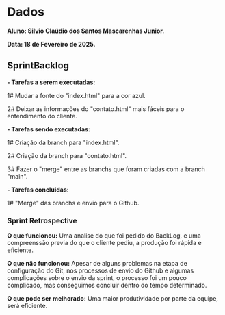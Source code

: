 <h1>Dados</h1>

<p><strong>Aluno: Silvio Claúdio dos Santos Mascarenhas Junior.</strong></p>
<strong>Data: 18 de Fevereiro de 2025.</strong>

<h2>SprintBacklog</h2>

<strong>- Tarefas a serem executadas:</strong>

  1# Mudar a fonte do "index.html" para a cor azul.
  
  2# Deixar as informações do "contato.html" mais fáceis para o entendimento do cliente.

  <strong>- Tarefas sendo executadas:</strong>

   1# Criação da branch para "index.html".

   2# Criação da branch para "contato.html".

   3# Fazer o "merge" entre as branchs que foram criadas com a branch "main".

 <strong>- Tarefas concluidas:</strong>

   1# "Merge" das branchs e envio para o Github.

<p></p>
<p></p>
   
<h3>Sprint Retrospective</h3>
<p></p>

 <strong>O que funcionou:</strong> 
 Uma analise do que foi pedido do BackLog, e uma compreenssão previa do que o cliente pediu, a produção foi rápida e eficiente.

<strong>O que não funcionou:</strong> 
Apesar de alguns problemas na etapa de configuração do Git, nos processos de envio do Github e algumas complicações sobre o envio da sprint, 
o processo foi um pouco complicado, mas conseguimos concluir dentro do tempo determinado.

<strong>O que pode ser melhorado:</strong> 
Uma maior produtividade por parte da equipe, será eficiente.
